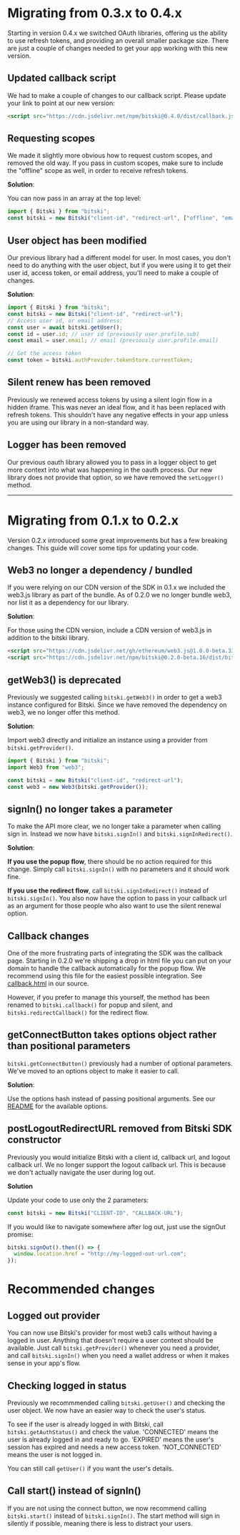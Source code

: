 # Migrating from 0.3.x to 0.4.x

Starting in version 0.4.x we switched OAuth libraries, offering us the ability to use refresh tokens, and providing an overall smaller package size. There are just a couple of changes needed to get your app working with this new version.

## Updated callback script

We had to make a couple of changes to our callback script. Please update your link to point at our new version:

```html
<script src="https://cdn.jsdelivr.net/npm/bitski@0.4.0/dist/callback.js"></script>
```

## Requesting scopes

We made it slightly more obvious how to request custom scopes, and removed the old way. If you pass in custom scopes, make sure to include the "offline" scope as well, in order to receive refresh tokens.

**Solution**:

You can now pass in an array at the top level:

```javascript
import { Bitski } from "bitski";
const bitski = new Bitski("client-id", "redirect-url", ["offline", "email"]);
```

## User object has been modified

Our previous library had a different model for user. In most cases, you don't need to do anything with the user object, but if you were using it to get their user id, access token, or email address, you'll need to make a couple of changes.

**Solution**:

```javascript
import { Bitski } from "bitski";
const bitski = new Bitski("client-id", "redirect-url");
// Access user id, or email address:
const user = await bitski.getUser();
const id = user.id; // user id (previously user.profile.sub)
const email = user.email; // email (previously user.profile.email)

// Get the access token
const token = bitski.authProvider.tokenStore.currentToken;
```

## Silent renew has been removed

Previously we renewed access tokens by using a silent login flow in a hidden iframe. This was never an ideal flow, and it has been replaced with refresh tokens. This shouldn't have any negative effects in your app unless you are using our library in a non-standard way.

## Logger has been removed

Our previous oauth library allowed you to pass in a logger object to get more context into what was happening in the oauth process. Our new library does not provide that option, so we have removed the `setLogger()` method.

---

# Migrating from 0.1.x to 0.2.x

Version 0.2.x introduced some great improvements but has a few breaking changes. This guide will cover some tips for updating your code.

## Web3 no longer a dependency / bundled

If you were relying on our CDN version of the SDK in 0.1.x we included the web3.js library as part of the bundle. As of 0.2.0 we no longer bundle web3, nor list it as a dependency for our library.

**Solution**:

For those using the CDN version, include a CDN version of web3.js in addition to the bitski library.

```html
<script src="https://cdn.jsdelivr.net/gh/ethereum/web3.js@1.0.0-beta.33/dist/web3.min.js"></script>
<script src="https://cdn.jsdelivr.net/npm/bitski@0.2.0-beta.16/dist/bitski.bundle.js"></script>
```

## getWeb3() is deprecated

Previously we suggested calling `bitski.getWeb3()` in order to get a web3 instance configured for Bitski. Since we have removed the dependency on web3, we no longer offer this method.

**Solution**:

Import web3 directly and initialize an instance using a provider from `bitski.getProvider()`.

```javascript
import { Bitski } from "bitski";
import Web3 from "web3";

const bitski = new Bitski("client-id", "redirect-url");
const web3 = new Web3(bitski.getProvider());
```

## signIn() no longer takes a parameter

To make the API more clear, we no longer take a parameter when calling sign in. Instead we now have `bitski.signIn()` and `bitski.signInRedirect()`.

**Solution**:

**If you use the popup flow**, there should be no action required for this change. Simply call `bitski.signIn()` with no parameters and it should work fine.

**If you use the redirect flow**, call `bitski.signInRedirect()` instead of `bitski.signIn()`. You also now have the option to pass in your callback url as an argument for those people who also want to use the silent renewal option.

## Callback changes

One of the more frustrating parts of integrating the SDK was the callback page. Starting in 0.2.0 we're shipping a drop in html file you can put on your domain to handle the callback automatically for the popup flow. We recommend using this file for the easiest possible integration. See [callback.html](https://github.com/BitskiCo/bitski-js/tree/develop/packages/browser/callback.html) in our source.

However, if you prefer to manage this yourself, the method has been renamed to `bitski.callback()` for popup and silent, and `bitski.redirectCallback()` for the redirect flow.

## getConnectButton takes options object rather than positional parameters

`bitski.getConnectButton()` previously had a number of optional parameters. We've moved to an options object to make it easier to call.

**Solution**:

Use the options hash instead of passing positional arguments. See our [README](https://github.com/BitskiCo/bitski-js#using-the-bitski-connect-button) for the available options.

## postLogoutRedirectURL removed from Bitski SDK constructor

Previously you would initialize Bitski with a client id, callback url, and logout callback url. We no longer support the logout callback url. This is because we don't actually navigate the user during log out.

**Solution**

Update your code to use only the 2 parameters:

```javascript
const bitski = new Bitski("CLIENT-ID", "CALLBACK-URL");
```

If you would like to navigate somewhere after log out, just use the signOut promise:

```javascript
bitski.signOut().then(() => {
  window.location.href = "http://my-logged-out-url.com";
});
```

# Recommended changes

## Logged out provider

You can now use Bitski's provider for most web3 calls without having a logged in user. Anything that doesn't require a user context should be available. Just call `bitski.getProvider()` whenever you need a provider, and call `bitski.signIn()` when you need a wallet address or when it makes sense in your app's flow.

## Checking logged in status

Previously we recommmended calling `bitski.getUser()` and checking the user object. We now have an easier way to check the user's status.

To see if the user is already logged in with Bitski, call `bitski.getAuthStatus()` and check the value. 'CONNECTED' means the user is already logged in and ready to go. 'EXPIRED' means the user's session has expired and needs a new access token. 'NOT_CONNECTED' means the user is not logged in.

You can still call `getUser()` if you want the user's details.

## Call start() instead of signIn()

If you are not using the connect button, we now recommend calling `bitski.start()` instead of `bitski.signIn()`. The start method will sign in silently if possible, meaning there is less to distract your users.
